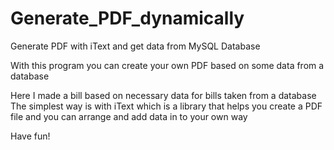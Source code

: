 # Generate_PDF_dynamically
Generate PDF with iText and get data from MySQL Database

With this program you can create your own PDF based on some data from a database

Here I made a bill based on necessary data for bills taken from a database
The simplest way is with iText which is a library that helps you create a PDF file and you can arrange and add data in to your own way

Have fun!
